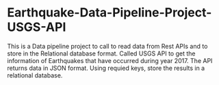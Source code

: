# Earthquake-Data-Pipeline-Project-USGS-API
This is a Data pipeline project to call to read data from Rest APIs and to store in the Relational database format.
Called USGS API to get the information of Earthquakes that have occurred during year 2017.
The API returns data in JSON format. Using requied keys, store the results in a relational database.
